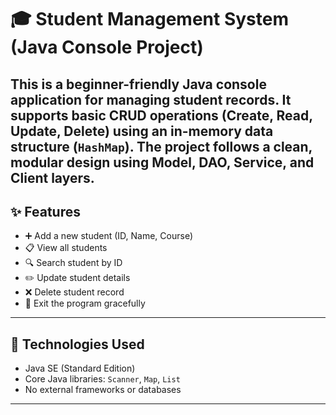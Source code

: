 # 🎓 Student Management System (Java Console Project)
This is a beginner-friendly **Java console application** for managing student records. It supports basic **CRUD operations** (Create, Read, Update, Delete) using an in-memory data structure (`HashMap`). The project follows a clean, modular design using **Model**, **DAO**, **Service**, and **Client** layers.
---
## ✨ Features

- ➕ Add a new student (ID, Name, Course)
- 📋 View all students
- 🔍 Search student by ID
- ✏️ Update student details
- ❌ Delete student record
- 🚪 Exit the program gracefully
---
## 🔧 Technologies Used

- Java SE (Standard Edition)
- Core Java libraries: `Scanner`, `Map`, `List`
- No external frameworks or databases
---
